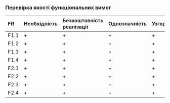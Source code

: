 ### Перевірка якості функціональних вимог
|FR | Необхідність | Безкоштовність реалізації | Однозначність | Узгодженість | Завершеність | Атомарність | Здійсненність | Відстежуваність| Перевіряємість|
|:-------|:------------|:-------------|:-------------|:----------|:------- |:--------- |:--------- |:--------- |:---------- |
|F1.1    | + | + | +| +| + | +| + | + | +|
|F1.2|+|+|+|+ |+ |+ |+ |+ |+ |
|F1.3| + | +| +| + | +|+ |+ |+ |+ |
|F1.4| +| +|+| + | + | + | + | + | + |
|F2.1| +  |+ | +| +|+ |+ |+ |+ |+ |
|F2.2|+|+|+| +| +| +|+ |+ |+ |
|F2.3| +| +| +|  +|+ | +| +| +| +|
|F2.4|  +| +|+| +| +|+ | +| +| +|
